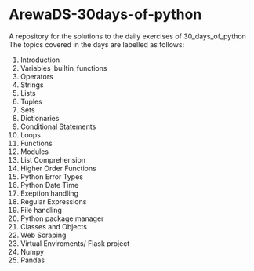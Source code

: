 # ArewaDS-30days-of-python

A repository for the solutions to the daily exercises of 30_days_of_python
The topics covered in the days are labelled as follows:

1. Introduction
2. Variables_builtin_functions
3. Operators
4. Strings
5. Lists
6. Tuples
7. Sets
8. Dictionaries
9. Conditional Statements
10. Loops
11. Functions
12. Modules
13. List Comprehension
14. Higher Order Functions
15. Python Error Types 
16. Python Date Time
17. Exeption handling
18. Regular Expressions
19. File handling
20. Python package manager
21. Classes and Objects
22. Web Scraping
23. Virtual Enviroments/ Flask project
24. Numpy
25. Pandas

